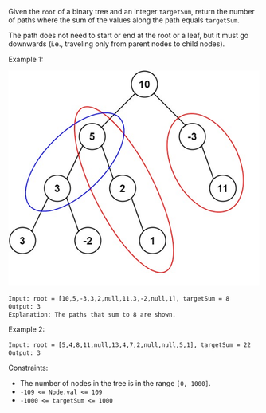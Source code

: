 Given the `root` of a binary tree and an integer `targetSum`, return the number of paths where the sum of the values along the path equals `targetSum`.

The path does not need to start or end at the root or a leaf, but it must go downwards (i.e., traveling only from parent nodes to child nodes).

 

Example 1:

![pathsum3-1-tree](pathsum3-1-tree.jpeg)
```
Input: root = [10,5,-3,3,2,null,11,3,-2,null,1], targetSum = 8
Output: 3
Explanation: The paths that sum to 8 are shown.
```
Example 2:
```
Input: root = [5,4,8,11,null,13,4,7,2,null,null,5,1], targetSum = 22
Output: 3
 ```

Constraints:

- The number of nodes in the tree is in the range `[0, 1000]`.
- `-109 <= Node.val <= 109`
- `-1000 <= targetSum <= 1000`